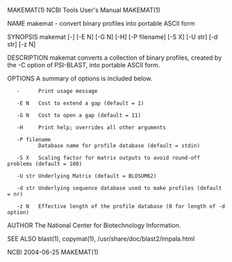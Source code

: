MAKEMAT(1)                                                   NCBI Tools User's Manual                                                   MAKEMAT(1)

NAME
       makemat - convert binary profiles into portable ASCII form

SYNOPSIS
       makemat [-] [-E N] [-G N] [-H] [-P filename] [-S X] [-U str] [-d str] [-z N]

DESCRIPTION
       makemat converts a collection of binary profiles, created by the -C option of PSI-BLAST, into portable ASCII form.

OPTIONS
       A summary of options is included below.

       -      Print usage message

       -E N   Cost to extend a gap (default = 1)

       -G N   Cost to open a gap (default = 11)

       -H     Print help; overrides all other arguments

       -P filename
              Database name for profile database (default = stdin)

       -S X   Scaling factor for matrix outputs to avoid round-off problems (default = 100)

       -U str Underlying Matrix (default = BLOSUM62)

       -d str Underlying sequence database used to make profiles (default = nr)

       -z N   Effective length of the profile database (0 for length of -d option)

AUTHOR
       The National Center for Biotechnology Information.

SEE ALSO
       blast(1), copymat(1), /usr/share/doc/blast2/impala.html

NCBI                                                                2004-06-25                                                          MAKEMAT(1)
